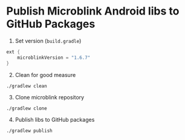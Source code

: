 # Publish Microblink Android libs to GitHub Packages

1) Set version (`build.gradle`)
```groovy
ext {
    microblinkVersion = "1.6.7"
}
```
2) Clean for good measure
```shell
./gradlew clean
```
3) Clone microblink repository
```shell
./gradlew clone
```
4) Publish libs to GitHub packages
```shell
./gradlew publish
```
